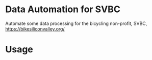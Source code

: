 # Data Automation for SVBC
Automate some data processing for the bicycling non-profit, SVBC, https://bikesiliconvalley.org/

# Usage
